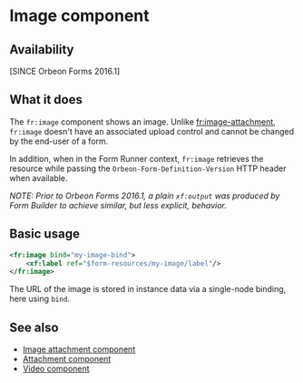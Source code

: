 # Image component



## Availability

[SINCE Orbeon Forms 2016.1]

## What it does

The `fr:image` component shows an image. Unlike [fr:image-attachment](image-attachment.md), `fr:image` doesn't have an associated upload control and cannot be changed by the end-user of a form.

In addition, when in the Form Runner context, `fr:image` retrieves the resource while passing the `Orbeon-Form-Definition-Version` HTTP header when available.

*NOTE: Prior to Orbeon Forms 2016.1, a plain `xf:output` was produced by Form Builder to achieve similar, but less explicit, behavior.*

## Basic usage

```xml
<fr:image bind="my-image-bind">
    <xf:label ref="$form-resources/my-image/label"/>
</fr:image>
```

The URL of the image is stored in instance data via a single-node binding, here using `bind`.

## See also

- [Image attachment component](image-attachment.md)
- [Attachment component](attachment.md)
- [Video component](video.md)